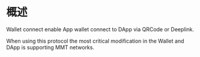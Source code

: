 # 概述

Wallet connect enable App wallet connect to DApp via QRCode or Deeplink.

When using this protocol the most critical modification in the Wallet and DApp is supporting MMT networks.

